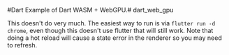 #Dart
Example of Dart WASM + WebGPU.# dart_web_gpu

This doesn't do very much. The easiest way to run is via `flutter run -d chrome`, even though this doesn't use flutter that will still work. Note that doing a hot reload will cause a state error in the renderer so you may need to refresh.
